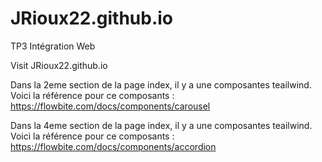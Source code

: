 # JRioux22.github.io

TP3 Intégration Web

Visit JRioux22.github.io

Dans la 2eme section de la page index, il y a une composantes teailwind.
Voici la référence pour ce composants : https://flowbite.com/docs/components/carousel

Dans la 4eme section de la page index, il y a une composantes teailwind.
Voici la référence pour ce composants : https://flowbite.com/docs/components/accordion
